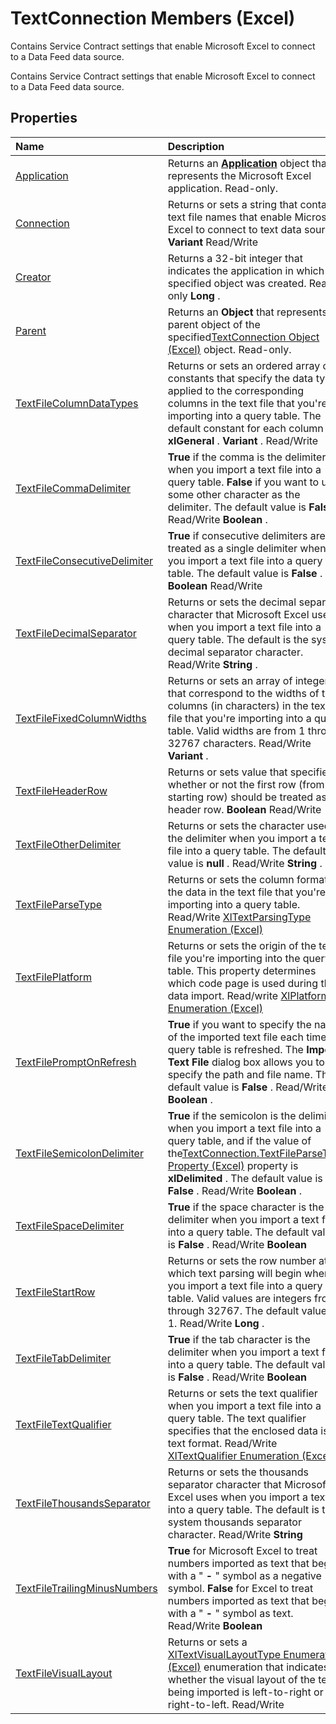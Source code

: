 
# TextConnection Members (Excel)
Contains Service Contract settings that enable Microsoft Excel to connect to a Data Feed data source.

Contains Service Contract settings that enable Microsoft Excel to connect to a Data Feed data source.


## Properties



|**Name**|**Description**|
|:-----|:-----|
|[Application](a3dc9071-4d42-6293-b9df-25dcc84d4ca8.md)|Returns an  **[Application](19b73597-5cf9-4f56-8227-b5211f657f6f.md)** object that represents the Microsoft Excel application. Read-only.|
|[Connection](f3b01fbb-64df-a98a-029d-56ff8479d574.md)|Returns or sets a string that contains text file names that enable Microsoft Excel to connect to text data sources.  **Variant** Read/Write|
|[Creator](64293b6f-41c7-54a5-9fcb-f4d19d60b0e6.md)|Returns a 32-bit integer that indicates the application in which the specified object was created. Read-only  **Long** .|
|[Parent](8ccfc526-433c-06a9-ff47-41de5b512085.md)|Returns an  **Object** that represents the parent object of the specified[TextConnection Object (Excel)](21d04d46-3940-642b-a0fb-8e7c3fafc749.md) object. Read-only.|
|[TextFileColumnDataTypes](f2136521-07fd-7111-f6ce-5d18374a06b0.md)|Returns or sets an ordered array of constants that specify the data types applied to the corresponding columns in the text file that you're importing into a query table. The default constant for each column is  **xlGeneral** . **Variant** . Read/Write|
|[TextFileCommaDelimiter](51f1b975-aae0-ba2f-d05c-59f3e7625a46.md)| **True** if the comma is the delimiter when you import a text file into a query table. **False** if you want to use some other character as the delimiter. The default value is **False** . Read/Write **Boolean** .|
|[TextFileConsecutiveDelimiter](ecbfd517-08ab-bd35-3358-8b7a2a719171.md)| **True** if consecutive delimiters are treated as a single delimiter when you import a text file into a query table. The default value is **False** . **Boolean** Read/Write|
|[TextFileDecimalSeparator](d8bdd53f-4892-4e13-4726-1a5bb0e2c3f4.md)|Returns or sets the decimal separator character that Microsoft Excel uses when you import a text file into a query table. The default is the system decimal separator character. Read/Write  **String** .|
|[TextFileFixedColumnWidths](2c9e7a66-722b-3863-f297-ada8548fe857.md)|Returns or sets an array of integers that correspond to the widths of the columns (in characters) in the text file that you're importing into a query table. Valid widths are from 1 through 32767 characters. Read/Write  **Variant** .|
|[TextFileHeaderRow](bab9caa5-9573-ec25-a4ec-0f51f16f999f.md)|Returns or sets value that specifies whether or not the first row (from the starting row) should be treated as a header row.  **Boolean** Read/Write|
|[TextFileOtherDelimiter](1d3447d6-223b-1aec-291d-01b19622879d.md)|Returns or sets the character used as the delimiter when you import a text file into a query table. The default value is  **null** . Read/Write **String** .|
|[TextFileParseType](1b84a15f-85da-532b-15d3-0d487bd2c326.md)|Returns or sets the column format for the data in the text file that you're importing into a query table. Read/Write [XlTextParsingType Enumeration (Excel)](71d76a41-c0b0-0b0f-27b5-7cac0d4c4ac4.md)|
|[TextFilePlatform](30eb6a36-f030-7b52-74d1-067d1c2ed08e.md)|Returns or sets the origin of the text file you're importing into the query table. This property determines which code page is used during the data import. Read/write [XlPlatform Enumeration (Excel)](4713eb61-5228-b5ce-b8dc-23964d948285.md)|
|[TextFilePromptOnRefresh](0e5b5bf0-772f-e43d-bcf8-0c84c3d4a958.md)| **True** if you want to specify the name of the imported text file each time the query table is refreshed. The **Import Text File** dialog box allows you to specify the path and file name. The default value is **False** . Read/Write **Boolean** .|
|[TextFileSemicolonDelimiter](0d3ef2f5-cf85-ad26-3ef9-5c4d3f7f1f00.md)| **True** if the semicolon is the delimiter when you import a text file into a query table, and if the value of the[TextConnection.TextFileParseType Property (Excel)](1b84a15f-85da-532b-15d3-0d487bd2c326.md) property is **xlDelimited** . The default value is **False** . Read/Write **Boolean** .|
|[TextFileSpaceDelimiter](9f09960a-8c70-7f61-8f56-d291028ca8d0.md)| **True** if the space character is the delimiter when you import a text file into a query table. The default value is **False** . Read/Write **Boolean**|
|[TextFileStartRow](da44f97b-5733-6f0a-d90b-c16adb4fecbe.md)|Returns or sets the row number at which text parsing will begin when you import a text file into a query table. Valid values are integers from 1 through 32767. The default value is 1. Read/Write  **Long** .|
|[TextFileTabDelimiter](064d4597-f7e7-4022-a332-f989153631a3.md)| **True** if the tab character is the delimiter when you import a text file into a query table. The default value is **False** . Read/Write **Boolean**|
|[TextFileTextQualifier](2d26bc60-f099-73d3-2702-7c115a50042a.md)|Returns or sets the text qualifier when you import a text file into a query table. The text qualifier specifies that the enclosed data is in text format. Read/Write [XlTextQualifier Enumeration (Excel)](ba209892-9dea-84db-eafd-629c7ab0b20f.md)|
|[TextFileThousandsSeparator](0b111a50-0eef-3648-e1f6-114ed9256ed9.md)|Returns or sets the thousands separator character that Microsoft Excel uses when you import a text file into a query table. The default is the system thousands separator character. Read/Write  **String**|
|[TextFileTrailingMinusNumbers](89341648-4dd6-775d-1ec3-f6eedc768264.md)| **True** for Microsoft Excel to treat numbers imported as text that begin with a " **-** " symbol as a negative symbol. **False** for Excel to treat numbers imported as text that begin with a " **-** " symbol as text. Read/Write **Boolean**|
|[TextFileVisualLayout](a70fa8fe-8a0a-1308-34e5-71af17892862.md)|Returns or sets a [XlTextVisualLayoutType Enumeration (Excel)](e4a43bec-661e-4e6e-1fb2-252336f10de4.md) enumeration that indicates whether the visual layout of the text being imported is left-to-right or right-to-left. Read/Write|
